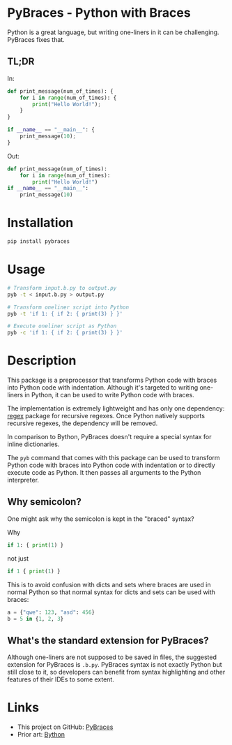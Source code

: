 # PyBraces - Python with Braces

Python is a great language, but writing one-liners in it can be challenging.
PyBraces fixes that.

## TL;DR

In:

```python
def print_message(num_of_times): {
    for i in range(num_of_times): {
        print("Hello World!");
    }
}

if __name__ == "__main__": {
    print_message(10);
}
```

Out:

```python
def print_message(num_of_times):
    for i in range(num_of_times):
        print("Hello World!")
if __name__ == "__main__":
    print_message(10)
```

# Installation

```bash
pip install pybraces
```

# Usage

```bash
# Transform input.b.py to output.py
pyb -t < input.b.py > output.py

# Transform oneliner script into Python
pyb -t 'if 1: { if 2: { print(3) } }'

# Execute oneliner script as Python
pyb -c 'if 1: { if 2: { print(3) } }'
```

# Description

This package is a preprocessor that transforms Python code with braces into Python code with indentation.
Although it's targeted to writing one-liners in Python, it can be used to write Python code with braces.

The implementation is extremely lightweight and has only one dependency:
[regex](https://pypi.org/project/regex/) package for recursive regexes.
Once Python natively supports recursive regexes, the dependency will be removed.

In comparison to Bython, PyBraces doesn't require a special syntax for inline dictionaries.

The `pyb` command that comes with this package can be used to transform Python code with braces
into Python code with indentation or to directly execute code as Python.
It then passes all arguments to the Python interpreter.

## Why semicolon?

One might ask why the semicolon is kept in the "braced" syntax?

Why
```python
if 1: { print(1) }
```
not just
```python
if 1 { print(1) }
```

This is to avoid confusion with dicts and sets where braces are used in normal Python so that
normal syntax for dicts and sets can be used with braces:

```python
a = {"qwe": 123, "asd": 456}
b = 5 in {1, 2, 3}
```

## What's the standard extension for PyBraces?

Although one-liners are not supposed to be saved in files, the suggested extension for PyBraces is
`.b.py`. PyBraces syntax is not exactly Python but still close to it, so
developers can benefit from syntax highlighting and other features of their IDEs
to some extent.

# Links

* This project on GitHub: [PyBraces](https://github.com/ershov/pybraces)
* Prior art: [Bython](https://github.com/mathialo/bython)
